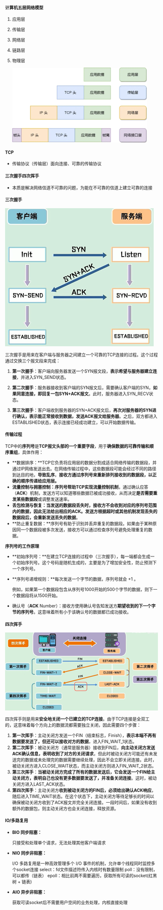 #### 计算机五层网络模型

1. 应用层

2. 传输层

3. 网络层

4. 链路层

5. 物理层

   <img src="./../assets/TCP/package.png" style="zoom:50%;" />

   

#### TCP

- 传输协议（传输层）面向连接、可靠的传输协议

  

#### 三次握手四次挥手

- 本质是解决网络信道不可靠的问题，为能在不可靠的信道上建立可靠的连接

  

#### 三次握手

![](../assets/TCP/三次握手.png)

三次握手是用来在客户端与服务器之间建立一个可靠的TCP连接的过程。这个过程通过交换三个报文段来完成：

1. **第一次握手**：客户端向服务器发送一个SYN报文段，**表示希望与服务器建立连接**，并进入SYN_SEND状态。

2. **第二次握手**：服务器接收到客户端的SYN报文后，需要确认客户端的SYN，**如果同意连接，即回复一包SYN+ACK报文**。此时，服务器进入SYN_RECV状态。

3. **第三次握手**：客户端收到服务器的SYN+ACK报文后，**再次对服务器的SYN进行确认，表示能正常接收到数据，发送ACK报文给服务器**。之后，双方都进入ESTABLISHED状态，表示连接已经成功建立，可以开始数据传输。

   

#### 传输过程

TCP中的**序列号**是**TCP报文头部的一个重要字段**，用于**确保数据的可靠传输和顺序重组**，具体作用：

- **数据排序：**TCP它负责将应用层的数据分割成适合网络传输的数据段，并通过IP网络发送出去。在网络传输过程中，这些数据段可能会经过不同的路径到达目的地，**导致乱序**。**接收方通过序列号来重新排列接收到的数据段，以正确的顺序传递给应用层。**
- **流量控制与拥塞控制：**序列号帮助TCP实现**流量控制机制**，通过确认应答（**ACK**）机制，发送方可以知道哪些数据已被成功接收，从而决定**是否需要重发某些数据段**或调整发送速率。
- **丢包检测与恢复：**当发送的数据段丢失时，接收方不会收到对应的序列号范围内的数据，因此无法给出相应的ACK。**发送方根据超时**或其他机制发现丢失的数据段后，会**重新发送丢失的数据**。
- **防止重复数据：**序列号有助于识别并丢弃重复的数据段。如果由于某种原因同一个数据段被多次发送，接收方可以通过检查序列号避免处理重复的数据。

**序列号的工作原理**

- **初始序列号：**在建立TCP连接的过程中（三次握手），每一端都会生成一个初始序列号。这个号码是随机生成的，主要是为了增加安全性，防止预测下一个序列号。

- **序列号递增规则：**每次发送一个字节的数据，序列号就会 +1 。

  例如，如果第一个数据段包含从序列号1000开始的500个字节的数据，则下一个数据段将从1500开始。

- 确认号（**ACK** Number）：接收方使用确认号告知发送方**期望收到的下一个字节的序列号**。这意味着所有小于该确认号的数据都已成功接收。

  

#### 四次挥手

<img src="../assets/TCP/四次挥手.png" style="zoom:80%;" />

四次挥手则是用来**安全地关闭一个已建立的TCP连接**。由于TCP连接是全双工的，这意味着每个方向上的数据流都需要独立关闭，因此需要四个步骤：

1. **第一次挥手**：主动关闭方发送一个FIN（结束标志，Finish），**表示本端不再有数据要发送了，但还可以接收对方的数据**，进入FIN_WAIT_1状态。
2. **第二次挥手**：被动关闭方（通常是服务器）接收到FIN后，**向主动关闭方发送ACK确认信息，表明收到了对方的关闭请求**，但此时被动关闭方可能还有未发送完的数据或未处理完的数据需要继续处理，因此不会立即关闭连接。此时，被动关闭方进入CLOSE_WAIT状态，而主动关闭方则进入FIN_WAIT_2状态。
3. **第三次挥手**：**当被动关闭方完成了所有的数据发送后，它会发送一个FIN给主动关闭方，表明自己也没有更多数据要发送了，并准备关闭连接**。这时，被动关闭方进入LAST_ACK状态。
4. **第四次挥手**：主动关闭方**收到被动关闭方的FIN后，必须给出确认ACK响应**，随后进入TIME_WAIT状态。在这个状态下，主动关闭方等待足够长的时间以确保被动关闭方收到了ACK报文并完全关闭连接。一段时间后，如果没有收到额外的数据包，则主动关闭方也会关闭连接，释放资源。





#### IO/多路复用

- **BIO 同步阻塞：**

  只接受和处理单个请求，无法处理其他客户端请求

- **NIO 同步非阻塞：**

  I/O 多路复用是一种高效管理多个 I/O 事件的机制，允许单个线程同时监控多个socket连接
  select：fd文件描述符传入内核时有数量限制
  poll：没有限制，可以都传（链表）
  epoll：相比前两不需要遍历，获取所有可读的socket(红黑树 + 链表)

- **AIO 异步非阻塞：**

  获取可读socket后不需要用户空间的业务处理，内核直接处理